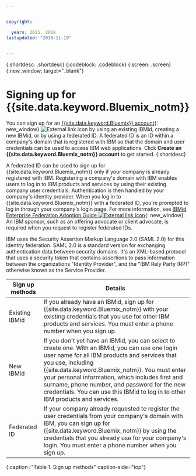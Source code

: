 ```yaml
---


copyright:

  years: 2015, 2018
lastupdated: "2018-11-19"


---
```


{:shortdesc: .shortdesc}
{:codeblock: .codeblock}
{:screen: .screen}
{:new_window: target="_blank"}


# Signing up for {{site.data.keyword.Bluemix_notm}}

You can sign up for an [{{site.data.keyword.Bluemix}} account](https://cloud.ibm.com){: new_window} ![External link icon](../icons/launch-glyph.svg "External link icon") by using an existing IBMid, creating a new IBMid, or by using a federated ID. A federated ID is an ID within a company's domain that is registered with IBM so that the domain and user credentials can be used to access IBM web applications. Click **Create an {{site.data.keyword.Bluemix_notm}} account** to get started.
{:shortdesc}

A federated ID can be used to sign up for {{site.data.keyword.Bluemix_notm}} only if your company is already registered with IBM. Registering a company's domain with IBM enables users to log in to IBM products and services by using their existing company user credentials. Authentication is then handled by your company's identity provider. When you log in to {{site.data.keyword.Bluemix_notm}} with a federated ID, you're prompted to log in through your company's login page. For more information, see [IBMid Enterprise Federation Adoption Guide ![External link icon](../icons/launch-glyph.svg)](https://ibm.box.com/v/IBMid-Federation-Guide){: new_window}. An IBM sponsor, such as an offering advocate or client advocate, is required when you request to register federated IDs.

IBM uses the Security Assertion Markup Language 2.0 (SAML 2.0) for this identity federation. SAML 2.0 is a standard version for exchanging authentication data between security domains. It's an XML-based protocol that uses a security token that contains assertions to pass information between the organizations "Identity Provider", and the "IBM Rely Party (RP)" otherwise known as the Service Provider.

| Sign up methods | Details |    
|-----------------|---------|
|Existing IBMid | If you already have an IBMid, sign up for {{site.data.keyword.Bluemix_notm}} with your existing credentials that you use for other IBM products and services. You must enter a phone number when you sign up. |
|New IBMid | If you don't yet have an IBMid, you can select to create one. With an IBMid, you can use one login user name for all IBM products and services that you use, including {{site.data.keyword.Bluemix_notm}}. You must enter your personal information, which includes first and surname, phone number, and password for the new credentials. You can use this IBMid to log in to other IBM products and services.  |
|Federated ID | If your company already requested to register the user credentials from your company's domain with IBM, you can sign up for {{site.data.keyword.Bluemix_notm}} by using the credentials that you already use for your company's login. You must enter a phone number when you sign up. |
{:caption="Table 1. Sign up methods" caption-side="top"}
